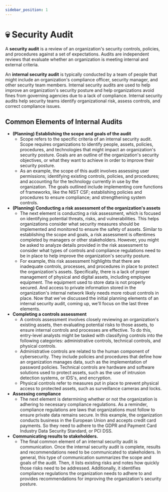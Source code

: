 ```yaml
---
sidebar_position: 1
---
```


# 💀 Security Audit


A **security audit** is a review of an organization's security controls, policies, and procedures against a set of expectations. Audits are independent reviews that evaluate whether an organization is meeting internal and external criteria. 

An **internal security audit** is typically conducted by a team of people that might include an organization's compliance officer, security manager, and other security team members. Internal security audits are used to help improve an organization's security posture and help organizations avoid fines from governing agencies due to a lack of compliance. Internal security audits help security teams identify organizational risk, assess controls, and correct compliance issues.

## Common Elements of Internal Audits


* **(Planning) Establishing the scope and goals of the audit**
	* Scope refers to the specific criteria of an internal security audit. Scope requires organizations to identify people, assets, policies, procedures, and technologies that might impact an organization's security posture. Goals are an outline of the organization's security objectives, or what they want to achieve in order to improve their security posture.
	* As an example, the scope of this audit involves assessing user permissions; identifying existing controls, policies, and procedures; and accounting for the technology currently in use by the organization. The goals outlined include implementing core functions of frameworks, like the NIST CSF; establishing policies and procedures to ensure compliance; and strengthening system controls.
* **(Planning) Conducting a risk assessment of the organization's assets**
	* The next element is conducting a risk assessment, which is focused on identifying potential threats, risks, and vulnerabilities. This helps organizations consider what security measures should be implemented and monitored to ensure the safety of assets. Similar to establishing the scope and goals, a risk assessment is oftentimes completed by managers or other stakeholders. However, you might be asked to analyze details provided in the risk assessment to consider what types of controls and compliance regulations need to be in place to help improve the organization's security posture.
	* For example, this risk assessment highlights that there are inadequate controls, processes, and procedures in place to protect the organization's assets. Specifically, there is a lack of proper management of physical and digital assets, including employee equipment. The equipment used to store data is not properly secured. And access to private information stored in the organization's internal network likely needs more robust controls in place. Now that we've discussed the initial planning elements of an internal security audit, coming up, we'll focus on the last three elements.
* **Completing a controls assessment**
	* A controls assessment involves closely reviewing an organization's existing assets, then evaluating potential risks to those assets, to ensure internal controls and processes are effective. To do this, entry-level analysts might be tasked with classifying controls into the following categories: administrative controls, technical controls, and physical controls.  
	* Administrative controls are related to the human component of cybersecurity. They include policies and procedures that define how an organization manages data, such as the implementation of password policies. Technical controls are hardware and software solutions used to protect assets, such as the use of intrusion detection systems, or IDS's, and encryption.
	* Physical controls refer to measures put in place to prevent physical access to protected assets, such as surveillance cameras and locks.
* **Assessing compliance**
	* The next element is determining whether or not the organization is adhering to necessary compliance regulations. As a reminder, compliance regulations are laws that organizations must follow to ensure private data remains secure. In this example, the organization conducts business in the European Union and accepts credit card payments. So they need to adhere to the GDPR and Payment Card Industry Data Security Standard, or PCI DSS.
* **Communicating results to stakeholders.**
	* The final common element of an internal security audit is communication. Once the internal security audit is complete, results and recommendations need to be communicated to stakeholders. In general, this type of communication summarizes the scope and goals of the audit. Then, it lists existing risks and notes how quickly those risks need to be addressed. Additionally, it identifies compliance regulations the organization needs to adhere to and provides recommendations for improving the organization's security posture.